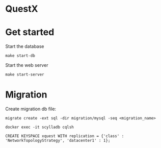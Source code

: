 # QuestX

# Get started

Start the database
```shell
make start-db
```

Start the web server
```shell
make start-server
```

# Migration

Create migration db file:
```shell
migrate create -ext sql -dir migration/mysql -seq <migration_name>
```

```cql
docker exec -it scylladb cqlsh

CREATE KEYSPACE xquest WITH replication = {'class' : 'NetworkTopologyStrategy', 'datacenter1' : 1};
```
